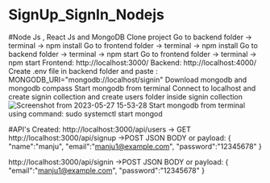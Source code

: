 # SignUp_SignIn_Nodejs
#Node Js , React Js and MongoDB
Clone project 
Go to backend folder -> terminal -> npm install
Go to frontend folder -> terminal -> npm install
Go to backend folder -> terminal -> npm start
Go to frontend folder -> terminal -> npm start
Frontend: http://localhost:3000/
Backend: http://localhost:4000/
Create .env file in backend folder and paste : MONGODB_URI="mongodb://localhost/signin"
Download mongodb and mongodb compass
Start mongodb from terminal
Connect to localhost and create signin collection and create users folder inside signin collection
![Screenshot from 2023-05-27 15-53-28](https://github.com/Manjunaths9731/SignUp_SignIn_Nodejs/assets/66406975/7ac2f0ec-efdc-4695-923f-e7625e48bd60)
Start mongodb from terminal using command: sudo systemctl start mongod

#API's Created:
http://localhost:3000/api/users -> GET
http://localhost:3000/api/signup ->POST
JSON BODY or payload:
{
    "name":"manju",
    "email":"manju1@example.com",
    "password":"12345678"
}

http://localhost:3000/api/signin ->POST
JSON BODY or payload:
{
    "email":"manju1@example.com",
    "password":"12345678"
}
